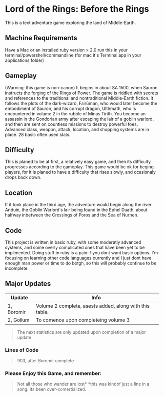 # Lord of the Rings: Before the Rings

This is a text adventure game exploring the land of Middle-Earth. 

## Machine Requirements
Have a Mac or an installed ruby version > 2.0
run this in your terminal/powershell/commandline (for mac it's Terminal.app in your applications folder)

## Gameplay
(Warning: this game is non-canon) It begins in about SA 1500, when Sauron instructs the forging of the Rings of Power. The game is riddled with secrets and references to the traditional and nontraditional Middle-Earth fiction. It follows the plots of the dark-wizard, Fairûman, who would later become the embodiment of Sauron, and his corrupt dragon,  Ulthmath, who is encountered in volume 2 in the rubble of Minas Tirith. You become an assassin in the Gondorian army after escaping the lair of a goblin warlord, and then are sent on countless missions to destroy powerful foes. Advanced class, weapon, attack, location, and shopping systems are in place. 28 basic often used stats.

## Difficulty
This is planed to be at first, a relatively easy game, and then its difficulty progresses according to the gameplay. This game would be ok for beging players, for it is planed to have a difficulty that rises slowly, and ocasionaly drops back down.

## Location
If it took place in the third age, the adventure would begin along the river Anduin, the Goblin Warlord's lair being found in the Ephel Duath, about halfway inbetween the Crossings of Poros and the Sea of Nurnen.


## Code
This project is written in basic ruby, with some moderatly advanced systems, and some overly complicated ones that have been yet to be implimented. Doing stuff in ruby is a pain if you dont want basic options.
I'm focusing on learning other code languages currently and I just dont have enough man power or time to do botgh, so this will probably continue to be incomplete.

## Major Updates

| Update | Info |
| ------------- | ------------- |
| 1, Boromir | Volume 2 complete, asests added, along with this table. |
| 2, Gollum | To comence upon completeing volume 3 |

>The next statistics are only updated upon completion of a major update.
### Lines of Code
>903, after Boromir complete

### Please Enjoy this Game, and remember:
>Not all those who wander are lost*
 *this was kindof just a line in a song. Its been over-comertialized.


